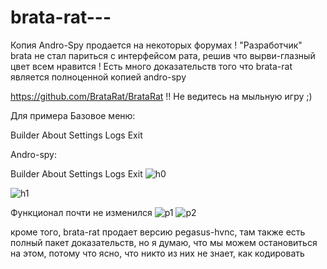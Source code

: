 # brata-rat---
Копия Andro-Spy продается на некоторых форумах !
"Разработчик" brata не стал париться с интерфейсом рата, решив что вырви-глазный цвет всем нравится !
Есть много доказательств того что brata-rat является полноценной копией andro-spy

https://github.com/BrataRat/BrataRat !! Не ведитесь на мыльную игру ;)
 
Для примера
Базовое меню:

Builder
About
Settings
Logs
Exit

Andro-spy:

Builder
About
Settings
Logs
Exit
![h0](https://user-images.githubusercontent.com/108375436/186044739-7485ef1b-e28f-4a70-94d3-2165462480db.png)


![h1](https://user-images.githubusercontent.com/108375436/186044830-bf2ae39c-b0d9-4cd5-ae67-1f3b573dba3f.PNG)

Функционал почти не изменился
![р1](https://user-images.githubusercontent.com/108375436/186045157-aae2baee-5090-4683-8d45-a2c2cf9618ba.png)
![p2](https://user-images.githubusercontent.com/108375436/186045298-a60ddc48-6fa5-471d-b502-f0133d7a6741.png)


кроме того, brata-rat продает версию pegasus-hvnc, там также есть полный пакет доказательств, но я думаю, что мы можем остановиться на этом, потому что ясно, что никто из них не знает, как кодировать
